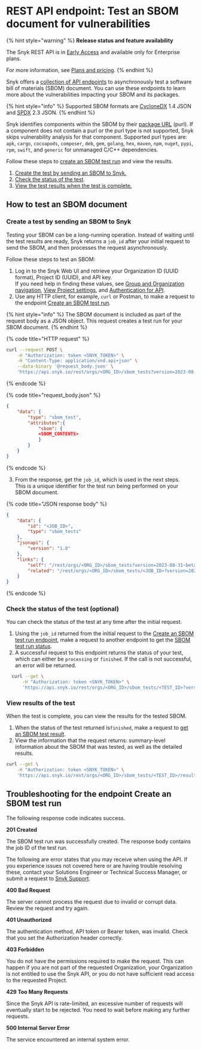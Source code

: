 # REST API endpoint: Test an SBOM document for vulnerabilities

{% hint style="warning" %}
**Release status and feature availability**

The Snyk REST API is in [Early Access](../getting-started/snyk-release-process.md) and available only for Enterprise plans.

For more information, see [Plans and pricing](https://snyk.io/plans).
{% endhint %}

Snyk offers a [collection of API endpoints](https://apidocs.snyk.io/?version=2023-10-13%7Ebeta#post-/orgs/-org\_id-/sbom\_tests) to asynchronously test a software bill of materials (SBOM) document. You can use these endpoints to learn more about the vulnerabilities impacting your SBOM and its packages.

{% hint style="info" %}
Supported SBOM formats are [CycloneDX](https://cyclonedx.org/) 1.4 JSON and [SPDX](https://spdx.dev/) 2.3 JSON.
{% endhint %}

Snyk identifies components within the SBOM by their [package URL](https://github.com/package-url/purl-spec) (purl). If a component does not contain a purl or the purl type is not supported, Snyk skips vulnerability analysis for that component. Supported purl types are: `apk`, `cargo`, `cocoapods`, `composer`, `deb`, `gem`, `golang`, `hex`, `maven`, `npm`, `nuget`, `pypi`, `rpm`, `swift`, and `generic` for unmanaged C/C++ dependencies.

Follow these steps to [create an SBOM test run](https://apidocs.snyk.io/?version=2023-10-13%7Ebeta#post-/orgs/-org\_id-/sbom\_tests) and view the results.

1. [Create the test by sending an SBOM to Snyk.](rest-api-endpoint-test-an-sbom-document-for-vulnerabilities.md#create-a-test-by-sending-an-sbom-to-snyk)
2. [Check the status of the test](rest-api-endpoint-test-an-sbom-document-for-vulnerabilities.md#check-the-status-of-the-test-optional).
3. [View the test results when the test is complete.](rest-api-endpoint-test-an-sbom-document-for-vulnerabilities.md#view-results-of-the-test)

## How to test an SBOM document

### Create a test by sending an SBOM to Snyk&#x20;

Testing your SBOM can be a long-running operation. Instead of waiting until the test results are ready, Snyk returns a `job_id` after your initial request to send the SBOM, and then processes the request asynchronously.

Follow these steps to test an SBOM:

1. Log in to the Snyk Web UI and retrieve your Organization ID (UUID format), Project ID (UUID), and API key.\
   If you need help in finding these values, see [Group and Organization navigation](../snyk-admin/groups-and-organizations/switch-between-groups-and-organizations.md), [View Project settings](../snyk-admin/snyk-projects/view-and-edit-project-settings.md), and [Authentication for API](../snyk-api-info/authentication-for-api.md).
2. Use any HTTP client, for example, `curl` or Postman, to make a request to the endpoint [Create an SBOM test run](https://apidocs.snyk.io/?version=2023-10-24%7Ebeta#post-/orgs/-org\_id-/sbom\_tests).&#x20;

{% hint style="info" %}
The SBOM document is included as part of the request body as a JSON object. This request creates a test run for your SBOM document.
{% endhint %}

{% code title="HTTP request" %}
```bash
curl --request POST \
    -H "Authorization: token <SNYK_TOKEN>" \
    -H "Content-Type: application/vnd.api+json" \
    --data-binary '@request_body.json' \
    'https://api.snyk.io/rest/orgs/<ORG_ID>/sbom_tests?version=2023-08-31~beta'
```
{% endcode %}

{% code title="request_body.json" %}
```json
{
    "data": {
        "type": "sbom_test",
        "attributes":{ 
            "sbom": {
            <SBOM_CONTENTS>
            }
        }
    }
}
```
{% endcode %}

3. From the response, get the `job_id`, which is used in the next steps. \
   This is a unique identifier for the test run being performed on your SBOM document.

{% code title="JSON response body" %}
```json
{
    "data": {
        "id": "<JOB_ID>",
        "type": "sbom_tests"
    },
    "jsonapi": {
        "version": "1.0"
    },
    "links": {
        "self": "/rest/orgs/<ORG_ID>/sbom_tests?version=2023-08-31~beta",
        "related": "/rest/orgs/<ORG_ID>/sbom_tests/<JOB_ID>?version=2023-08-31~beta"
    }
}
```
{% endcode %}

### Check the status of the test (optional)

You can check the status of the test at any time after the initial request. &#x20;

1. Using the `job_id` returned from the initial request to the [Create an SBOM test run endpoint](https://apidocs.snyk.io/?version=2023-10-24%7Ebeta#post-/orgs/-org\_id-/sbom\_tests), make a request to another endpoint to get the [SBOM test run status](https://apidocs.snyk.io/?version=2023-10-24%7Ebeta#get-/orgs/-org\_id-/sbom\_tests/-job\_id-).&#x20;
2. A successful request to this endpoint returns the status of your test, which can either be `processing` or `finished`. If the call is not successful, an error will be returned.

```bash
  curl --get \
      -H "Authorization: token <SNYK_TOKEN>" \
      'https://api.snyk.io/rest/orgs/<ORG_ID>/sbom_tests/<TEST_ID>?version=2023-08-31~beta'
```

### View results of the test

When the test is complete, you can view the results for the tested SBOM.

1. When the status of the test returned is`finished`, make a request to [get an SBOM test result](https://apidocs.snyk.io/?version=2023-10-24%7Ebeta#get-/orgs/-org\_id-/sbom\_tests/-job\_id-/results).
2. View the information that the request returns: summary-level information about the SBOM that was tested, as well as the detailed results.

```bash
curl --get \
    -H "Authorization: token <SNYK_TOKEN>" \
    'https://api.snyk.io/rest/orgs/<ORG_ID>/sbom_tests/<TEST_ID>/results?version=2023-08-31~beta'
```

## Troubleshooting for the endpoint Create an SBOM test run

The following response code indicates success.

**201 Created**

The SBOM test run was successfully created. The response body contains the job ID of the test run.

The following are error states that you may receive when using the API. If you experience issues not covered here or are having trouble resolving these, contact your Solutions Engineer or Technical Success Manager, or submit a request to [Snyk Support](https://support.snyk.io/hc/en-us/requests/new).

**400 Bad Request**

The server cannot process the request due to invalid or corrupt data. Review the request and try again.

**401 Unauthorized**

The authentication method, API token or Bearer token, was invalid. Check that you set the Authorization header correctly.

**403 Forbidden**

You do not have the permissions required to make the request. This can happen if you are not part of the requested Organization, your Organization is not entitled to use the Snyk API, or you do not have sufficient read access to the requested Project.

**429 Too Many Requests**

Since the Snyk API is rate-limited, an excessive number of requests will eventually start to be rejected. You need to wait before making any further requests.

**500 Internal Server Error**

The service encountered an internal system error.
